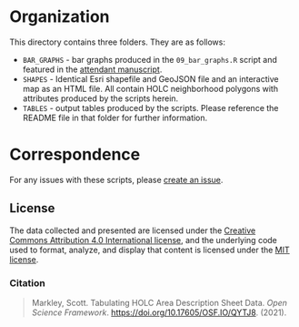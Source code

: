# Organization
This directory contains three folders. They are as follows:

- `BAR_GRAPHS` - bar graphs produced in the `09_bar_graphs.R` script and featured in the [attendant manuscript](https://osf.io/preprints/socarxiv/dktah/).
- `SHAPES` - Identical Esri shapefile and GeoJSON file and an interactive map as an HTML file. All contain HOLC neighborhood polygons with attributes produced by the scripts herein.
- `TABLES` - output tables produced by the scripts. Please reference the README file in that folder for further information.

# Correspondence
For any issues with these scripts, please [create an issue](https://github.com/snmarkley1/HOLC_ADS/issues).

## License
The data collected and presented are licensed under the [Creative Commons Attribution 4.0 International license](https://creativecommons.org/licenses/by/4.0/), and the underlying code used to format, analyze, and display that content is licensed under the [MIT license](http://opensource.org/licenses/mit-license.php).

### Citation
> Markley, Scott. Tabulating HOLC Area Description Sheet Data. *Open Science Framework*. https://doi.org/10.17605/OSF.IO/QYTJ8. (2021).
